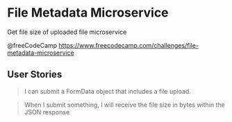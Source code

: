 # File Metadata Microservice
Get file size of uploaded file microservice 

@freeCodeCamp https://www.freecodecamp.com/challenges/file-metadata-microservice

## User Stories
> I can submit a FormData object that includes a file upload.

> When I submit something, I will receive the file size in bytes within the JSON response
